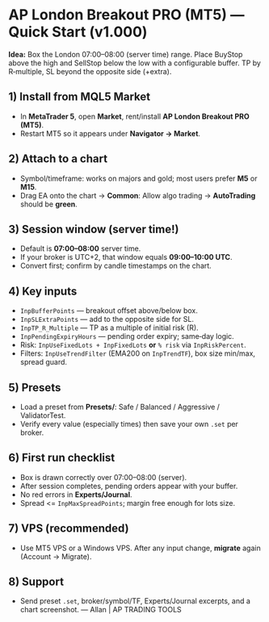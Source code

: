 # AP London Breakout PRO (MT5) — Quick Start (v1.000)

**Idea:** Box the London 07:00–08:00 (server time) range. Place BuyStop above the high and SellStop below the low with a configurable buffer. TP by R‑multiple, SL beyond the opposite side (+extra).

## 1) Install from MQL5 Market
- In **MetaTrader 5**, open **Market**, rent/install **AP London Breakout PRO (MT5)**.
- Restart MT5 so it appears under **Navigator → Market**.

## 2) Attach to a chart
- Symbol/timeframe: works on majors and gold; most users prefer **M5** or **M15**.
- Drag EA onto the chart → **Common**: Allow algo trading → **AutoTrading** should be **green**.

## 3) Session window (server time!)
- Default is **07:00–08:00** server time.
- If your broker is UTC+2, that window equals **09:00–10:00 UTC**.
- Convert first; confirm by candle timestamps on the chart.

## 4) Key inputs
- `InpBufferPoints` — breakout offset above/below box.
- `InpSLExtraPoints` — add to the opposite side for SL.
- `InpTP_R_Multiple` — TP as a multiple of initial risk (R).
- `InpPendingExpiryHours` — pending order expiry; same‑day logic.
- Risk: `InpUseFixedLots + InpFixedLots` **or** `% risk` via `InpRiskPercent`.
- Filters: `InpUseTrendFilter` (EMA200 on `InpTrendTF`), box size min/max, spread guard.

## 5) Presets
- Load a preset from **Presets/**: Safe / Balanced / Aggressive / ValidatorTest.
- Verify every value (especially times) then save your own `.set` per broker.

## 6) First run checklist
- Box is drawn correctly over 07:00–08:00 (server).
- After session completes, pending orders appear with your buffer.
- No red errors in **Experts/Journal**.
- Spread <= `InpMaxSpreadPoints`; margin free enough for lots size.

## 7) VPS (recommended)
- Use MT5 VPS or a Windows VPS. After any input change, **migrate** again (Account → Migrate).

## 8) Support
- Send preset `.set`, broker/symbol/TF, Experts/Journal excerpts, and a chart screenshot.
— Allan | AP TRADING TOOLS
